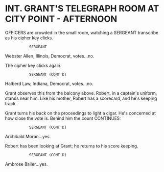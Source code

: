 # INT. GRANT'S TELEGRAPH ROOM AT CITY POINT - AFTERNOON

OFFICERS are crowded in the small room, watching a SERGEANT transcribe as his cipher key clicks.

			   SERGEANT
Webster Allen, Illinois, Democrat, votes...no.

The cipher key clicks again.

			   SERGEANT (CONT'D)
Halberd Law, Indiana, Democrat, votes...no.

Grant observes this from the balcony above. Robert, in a captain's uniform, stands near him. Like his mother, Robert has a scorecard, and he's keeping track.

Grant turns his back on the proceedings to light a cigar. He's concerned at how close the vote is. Behind him the count
			  CONTINUES:

			   SERGEANT (CONT'D)
Archibald Moran...yes.

Robert has been looking at Grant; he returns to his score keeping.

			   SERGEANT (CONT'D)
Ambrose Bailer...yes.
